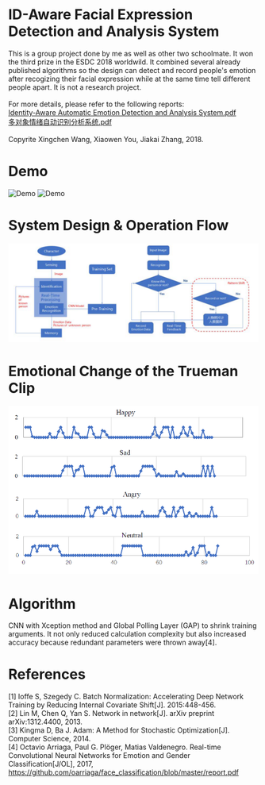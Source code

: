 # ID-Aware Facial Expression Detection and Analysis System
This is a group project done by me as well as other two schoolmate. It won the third prize in the ESDC 2018 worldwild. It combined several already published algorithms so the design can detect and record people's emotion after recogizing their facial expression while at the same time tell different people apart. It is not a research project.
<br/><br/>
For more details, please refer to the following reports:<br/>
[Identity-Aware Automatic Emotion Detection and Analysis System.pdf](https://github.com/arora123you/Xiaowen-s-personal-site/blob/master/ESDC2018/Identity-Aware%20Automatic%20Emotion%20Detection%20and%20Analysis%20System.pdf)<br/>
[多对象情绪自动识别分析系统.pdf](https://github.com/arora123you/Xiaowen-s-personal-site/blob/master/ESDC2018/%E5%A4%9A%E5%AF%B9%E8%B1%A1%E6%83%85%E7%BB%AA%E8%87%AA%E5%8A%A8%E8%AF%86%E5%88%AB%E5%88%86%E6%9E%90%E7%B3%BB%E7%BB%9F.pdf)
<br/><br/>
Copyrite Xingchen Wang, Xiaowen You, Jiakai Zhang, 2018.
# Demo
![Demo](https://github.com/arora123you/Xiaowen-s-personal-site/blob/master/ESDC2018/Demo1.gif)
![Demo](https://github.com/arora123you/Xiaowen-s-personal-site/blob/master/ESDC2018/RealTimeDemo.gif)

# System Design & Operation Flow
![alt text](https://github.com/arora123you/Xiaowen-s-personal-site/blob/master/ESDC2018/img1.PNG)

# Emotional Change of the Trueman Clip
![alt text](https://github.com/arora123you/Xiaowen-s-personal-site/blob/master/ESDC2018/img2.PNG)

# Algorithm
CNN with Xception method and Global Polling Layer (GAP) to shrink training arguments. It not only reduced calculation complexity but also increased accuracy because redundant parameters were thrown away[4].
# References
[1] Ioffe S, Szegedy C. Batch Normalization: Accelerating Deep Network Training by Reducing Internal Covariate Shift[J]. 2015:448-456.
<br/>
[2]	Lin M, Chen Q, Yan S. Network in network[J]. arXiv preprint arXiv:1312.4400, 2013.
<br/>
[3]	Kingma D, Ba J. Adam: A Method for Stochastic Optimization[J]. Computer Science, 2014.
<br/>
[4]	Octavio Arriaga, Paul G. Plöger, Matias Valdenegro. Real-time Convolutional Neural Networks for Emotion and Gender Classification[J/OL], 2017,
https://github.com/oarriaga/face_classification/blob/master/report.pdf
